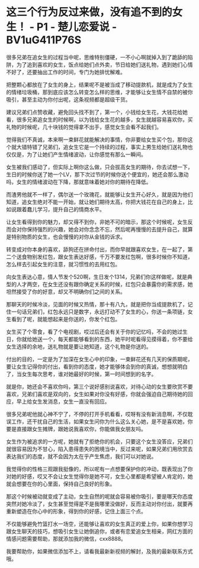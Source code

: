 # 这三个行为反过来做，没有追不到的女生！ - P1 - 楚儿恋爱说 - BV1uG411P76S

很多兄弟在追女生的过程当中呢，思维特别僵硬，一不小心啊就掉入到了跪舔的陷阱，为了追到喜欢的女生，饭点给她们点外卖，节日给她们送礼物，遇到她们心情不好了，还要抽出工作的时间，专门为她排忧解难。

把整颗心都放在了女生的身上，结果呢不是被当成了移动提款机，就是成为了女生的情绪垃圾桶，那到底应该怎么转变怎么样的思维，才能够让女生情不自禁的被你吸引，甚至主动为你付出呢，这条视频都是超级干货。

建议兄弟们点赞收藏，避免回头找不到了，第一个，小钱给女生花，大钱花给她看，很多兄弟追女生的时候啊，以为钱给女生花的越多，女生就越容易喜欢你，买礼物的时候呢，几十块钱的觉得拿不出手，感觉女生会看不起我们。

觉得我们不真诚，本来啊一束鲜花就能解决的事情，你非要给女生买个包，那你这个就大错特错了兄弟们，追女生它是一个持续的过程，事实上男生给她们送礼物也仅仅是，为了让她们产生情绪波动，让你感觉有那么一瞬间。

女生被我们感动了，但实际上啊你这么做，只会拔高女生的期待，你去试想一下，生日的时候你送了她一个LV，那下次过节的时候你送个便宜的，她还会那么激动吗，女生的情绪波动在下降，那就意味着她对你的期待在降低。

而渣男他就不一样了，偶尔送一个玫瑰花，就能够让女生开心好久，就是因为他们知道，追女生绝对不能一开始，就让她们期待太高，你把大钱花在自己的身上，比如说跟着蠢儿学习，提升自己的情商水平。

让女生看得到你的魅力，却又得不到你，非她不可的暗示，那这个时候呢，女生反而会对你保持强烈的兴趣，她会对你念念不忘，然后呢再慢慢的去提升自己，就算是特别物质的女生，也会慢慢的对你从金钱的诉求。

转变成对你本身的喜欢，舔狗还在拼命付出，而你早就跟喜欢女生，在一起了，第二个送食物别发红包，跟女生表达好感，千万不要发红包啊，很多时候你不知道，怎么样去引起女生的注意，就习惯性的去用红包。

向女生表达心意，情人节发个520啊，生日发个1314，兄弟们你这样做呢，就是典型的人才两空，在女生还没有跟你确定关系的时候，红包只会暴露你的需求感，她坦然接受了你的好意，却又不明确你们之间的关系。

那聊天的时候冷淡，见面的时候又热情，那十有八九，就是把你当成提款机了，记住一句话兄弟们，红包永远只是数字，永远打动不了女生的心，你送一条项链，女生看到了呢，就能想起来是你送的，你发个红包。

女生买了个零食，看了个电视剧，哎过后还会有关于你的记忆吗，不会的她过生日，你就给她送一个，每天都能够看到的东西，她平时呢看得见摸得着，你不要给女生选择的余地，送礼物就是要让她知道，这个礼物是你送的。

付出的目的，一定是为了加深在女生心中的印象，一束鲜花还有几天的保质期呢，要让女生记得你的付出，看到你的态度，她才能够体会到你的真诚，想想就明白了，当女生每次思考，谁对她最好的时候，第一时间想到的名字。

就是你，她还会不喜欢你吗，第三个说好感别说喜欢，对待心动的女生要欣赏不要喜欢，兄弟们喜欢是双向的，女生如果对你没有好感，你就会强迫自己期待她的回应，早上给女生发消息，女生一直没有回应。

很多兄弟呢他就心神不宁了，不停的打开手机看看，哎呀有没有新消息啊，不仅耽误工作，还干扰自己的生活，如果女生问你为什么这么关心她，是不是喜欢她，你要是直接跟女生摊牌，跟她说我喜欢你，你能做我女朋友吗。

女生作为被追求的一方呢，她就有了拒绝你的机会，只要这个女生没答应，兄弟们就很容易因为不甘心，陷入患得患失的困境当中，反过来呢，如果兄弟们用欣赏去表达我们的态度，就不会因为太在乎产生焦虑，我们可以对她说。

我觉得你的性格三观跟我挺像的，所以呢有一点想要保护你的冲动，既表现出了你对她的好感，哎又不会让女生觉得你是她不可，女生心里都是希望被人肯定的，她就会想要在你的心里面，保持自己良好的形象。

那这个时候被动就变成了主动，女生自然的呢就会容易被你吸引，要是哪天你态度突然对她冷淡了，女生甚至觉得是不是我哪里没做好，反而主动对你付出，就要再重新塑造在你心中的形象，得到你的好感，记住上面三个点。

不仅能够避免竹篮打水一场空，还能够让喜欢的女生真正的爱上你，如果你想学习跟女生聊天的技巧，想吸引女生让她倒追你，或者有恋爱追女生相亲，网红方面的情感问题需要帮助，那就添加我的微信，cxx8888。

我要帮助你，如果微信添加不上，请看我最新新视频的解封，及我的最新联系方式哦。
